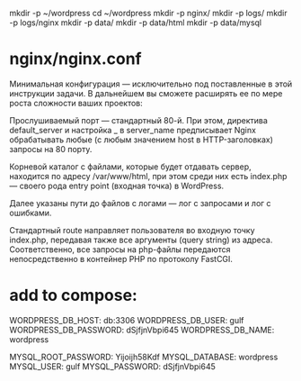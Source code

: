 

mkdir -p ~/wordpress
cd ~/wordpress
mkdir -p nginx/
mkdir -p logs/
mkdir -p logs/nginx
mkdir -p data/
mkdir -p data/html
mkdir -p data/mysql

# nginx/nginx.conf
Минимальная конфигурация — исключительно под поставленные в этой инструкции задачи. В дальнейшем вы сможете расширять ее по мере роста сложности ваших проектов:

Прослушиваемый порт — стандартный 80-й. При этом, директива default_server и настройка _ в server_name предписывает Nginx обрабатывать любые (с любым значением host в HTTP-заголовках) запросы на 80 порту.

Корневой каталог с файлами, которые будет отдавать сервер, находится по адресу /var/www/html, при этом среди них есть index.php — своего рода entry point (входная точка) в WordPress.

Далее указаны пути до файлов с логами — лог с запросами и лог с ошибками.

Стандартный route направляет пользователя во входную точку index.php, передавая также все аргументы (query string) из адреса. Соответственно, все запросы на php-файлы передаются непосредственно в контейнер PHP по протоколу FastCGI.

# add to compose:
WORDPRESS_DB_HOST:  db:3306
WORDPRESS_DB_USER: gulf
WORDPRESS_DB_PASSWORD: dSjfjnVbpi645
WORDPRESS_DB_NAME: wordpress

MYSQL_ROOT_PASSWORD: Yijoijh58Kdf
MYSQL_DATABASE: wordpress
MYSQL_USER: gulf
MYSQL_PASSWORD: dSjfjnVbpi645


